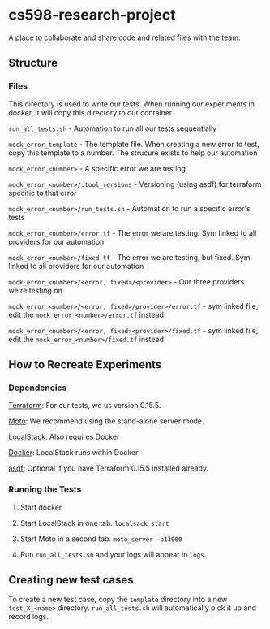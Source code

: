 # cs598-research-project

A place to collaborate and share code and related files with the team.

## Structure

### Files

This directory is used to write our tests. When running our experiments in docker, it will copy this directory to our container

`run_all_tests.sh` - Automation to run all our tests sequentially

`mock_error_template` - The template file. When creating a new error to test, copy this template to a number. The strucure exists to help our automation

`mock_error_<number>` - A specific error we are testing

`mock_error_<number>/.tool_versions` - Versioning (using asdf) for terraform specific to that error

`mock_error_<number>/run_tests.sh` - Automation to run a specific error's tests

`mock_error_<number>/error.tf` - The error we are testing. Sym linked to all providers for our automation

`mock_error_<number>/fixed.tf` - The error we are testing, but fixed. Sym linked to all providers for our automation

`mock_error_<number>/<error, fixed>/<provider>` - Our three providers we're testing on

`mock_error_<number>/<error, fixed>/provider>/error.tf` - sym linked file, edit the `mock_error_<number>/error.tf` instead

`mock_error_<number>/<error, fixed><provider>/fixed.tf` - sym linked file, edit the `mock_error_<number>/fixed.tf` instead

## How to Recreate Experiments

### Dependencies

[Terraform](https://learn.hashicorp.com/tutorials/terraform/install-cli): For our tests, we us version 0.15.5.

[Moto](https://github.com/spulec/moto#stand-alone-server-mode): We recommend using the stand-alone server mode.

[LocalStack](https://github.com/localstack/localstack#installing): Also requires Docker

[Docker](https://www.docker.com/): LocalStack runs within Docker

[asdf](https://asdf-vm.com/): Optional if you have Terraform 0.15.5 installed already.

### Running the Tests

1. Start docker

2. Start LocalStack in one tab. `localsack start`

3. Start Moto in a second tab. `moto_server -p13000`

4. Run `run_all_tests.sh` and your logs will appear in `logs`.

## Creating new test cases

To create a new test case, copy the `template` directory into a new `test_X_<name>` directory. `run_all_tests.sh` will automatically pick it up and record logs.
